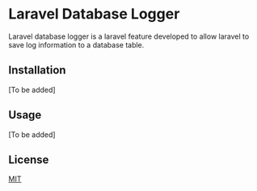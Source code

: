 # Laravel Database Logger

Laravel database logger is a laravel feature developed to allow laravel to save log information to a database table.

## Installation

[To be added]

## Usage

[To be added]

## License

[MIT](https://choosealicense.com/licenses/mit/)
